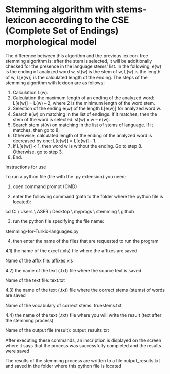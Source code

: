 # Stemming algorithm with stems-lexicon according to the CSE (Complete Set of Endings) morphological model

The difference between this algorithm and the previous lexicon-free stemming algorithm is: after the stem is selected, it will be additionally checked for the presence in the language stems' list.
In the following, e(w) is the ending of analyzed word w, st(w) is the stem of w, L(w) is the length of w, L[e(w)] is the calculated length of the ending.
The steps of the stemming algorithm with lexicon are as follows:
1. Calculation L(w).
2. Calculation the maximum length of an ending of the analyzed word: L[e(w)] = L(w) – 2, where 2 is the minimum length of the word stem.
3. Selection of the ending e(w) of the length L[e(w)] for analyzed word w.
4. Search e(w) on matching in the list of endings. If it matches, then the stem of the word is selected: st(w) = w – e(w). 
5. Search stem st(w) on matching in the list of stems of language. If it matches, then go to 8; 
6. Otherwise, calculated length of the ending of the analyzed word is decreased by one: L[e(w)] = L[e(w)] - 1.
7. If L[e(w)] < 1, then word w is without the ending. Go to step 8. Otherwise, go to step 3.
8. End.



Instructions for use


To run a python file (file with the .py extension) you need:

1) open command prompt (CMD)

2) enter the following command (path to the folder where the python file is located):

cd C: \ Users \ ASER \ Desktop \ myprogs \ stemming \ github

3) run the python file specifying the file name:

stemming-for-Turkic-languages.py

4) then enter the name of the files that are requested to run the program

4.1) the name of the excel (.xls) file where the affixes are saved

Name of the affix file: affixes.xls

4.2) the name of the text (.txt) file where the source text is saved

Name of the text file: text.txt

4.3) the name of the text (.txt) file where the correct stems (stems) of words are saved

Name of the vocabulary of correct stems: truestems.txt

4.4) the name of the text (.txt) file where you will write the result (text after the stemming process)

Name of the output file (result): output_results.txt


After executing these commands, an inscription is displayed on the screen where it says that the process was successfully completed and the results were saved

The results of the stemming process are written to a file output_results.txt and saved in the folder where this python file is located
